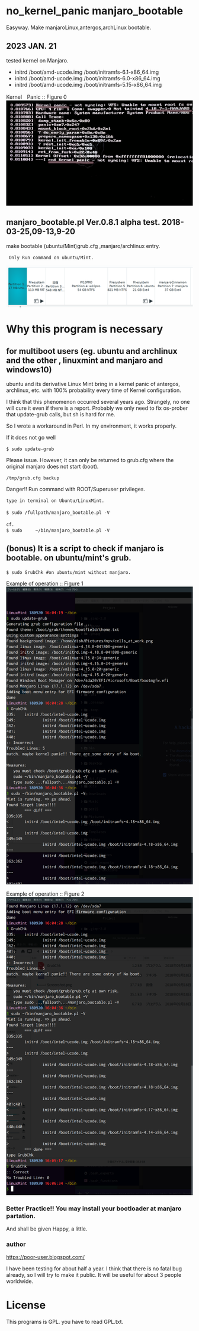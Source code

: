 # no_kernel_panic manjaro_bootable
Easyway. Make manjaroLinux,antergos,archLinux bootable.

## 2023 JAN. 21 
tested kernel on Manjaro.
- initrd /boot/amd-ucode.img /boot/initramfs-6.1-x86_64.img
- initrd /boot/amd-ucode.img /boot/initramfs-6.0-x86_64.img
- initrd /boot/amd-ucode.img /boot/initramfs-5.15-x86_64.img


Kernel　Panic :: Figure 0
![kernelpanic](https://github.com/hitobashira/no_kernel_panic/blob/master/kernelpanic.png)

## manjaro_bootable.pl Ver.0.8.1 alpha test. 2018-03-25,09-13,9-20
 make bootable (ubuntu/Mint)grub.cfg ,manjaro/archlinux entry.
```
 Only Run command on ubuntu/Mint.
``` 

![UEFI SSD](https://github.com/hitobashira/no_kernel_panic/blob/master/Screenshot.png)

# Why this program is necessary
## for multiboot users (eg. ubuntu and archlinux and the other , linuxmint and manjaro and windows10)
ubuntu and its derivative Linux Mint bring in a kernel panic of antergos, archlinux, etc. with 100% probability every time of Kernel configuration.

I think that this phenomenon occurred several years ago. Strangely, no one will cure it even if there is a report. Probably we only need to fix os-prober that update-grub calls, but sh is hard for me.

So I wrote a workaround in Perl. In my environment, it works properly.

If it does not go well
```
$ sudo update-grub
```
Please issue. However, it can only be returned to grub.cfg where the original manjaro does not start (boot).
```
/tmp/grub.cfg backup
```
Danger!! Run command with ROOT/Superuser privileges. 
```
type in terminal on Ubuntu/LinuxMint.

$ sudo /fullpath/manjaro_bootable.pl -V 

cf.
$ sudo     ~/bin/manjaro_bootable.pl -V 

```
## (bonus) It is a script to check if manjaro is bootable. on ubuntu/mint's grub.
```
$ sudo GrubChk #on ubuntu/mint without manjaro.

```


Example of operation :: Figure 1
![fig01.png](https://github.com/hitobashira/no_kernel_panic/blob/master/fig01.png)

Example of operation :: Figure 2
![fig02.png](https://github.com/hitobashira/no_kernel_panic/blob/master/fig02.png)

 
### Better Practice!! You may install your bootloader at manjaro partation.
And shall be given Happy, a little.
 
### author
https://poor-user.blogspot.com/

I have been testing for about half a year. 
I think that there is no fatal bug already, so I will try to make it public. It will be useful for about 3 people worldwide.

# License

This programs is GPL. you have to read GPL.txt.
